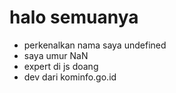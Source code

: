 # halo semuanya

- perkenalkan nama saya undefined
- saya umur NaN
- expert di js doang
- dev dari kominfo.go.id
